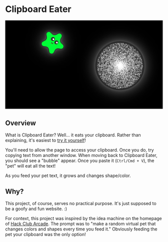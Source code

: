 # Clipboard Eater

![Clipboard Eater picture](image.png)

## Overview

What is Clipboard Eater? Well... it eats your clipboard. Rather than explaining, it's easiest to [try it yourself](https://techpandapro.github.io/clipboard-eater/)!

You'll need to allow the page to access your clipboard. Once you do, try copying text from another window. When moving back to Clipboard Eater, you should see a "bubble" appear. Once you paste it (`Ctrl/Cmd + V`), the "pet" will eat all the text!

As you feed your pet text, it grows and changes shape/color.

## Why?

This project, of course, serves no practical purpose. It's just supposed to be a goofy and fun website. :)

For context, this project was inspired by the idea machine on the homepage of [Hack Club Arcade](https://hackclub.com/arcade/). The prompt was to "make a random virtual pet that changes colors and shapes every time you feed it." Obviously feeding the pet your clipboard was the only option!
